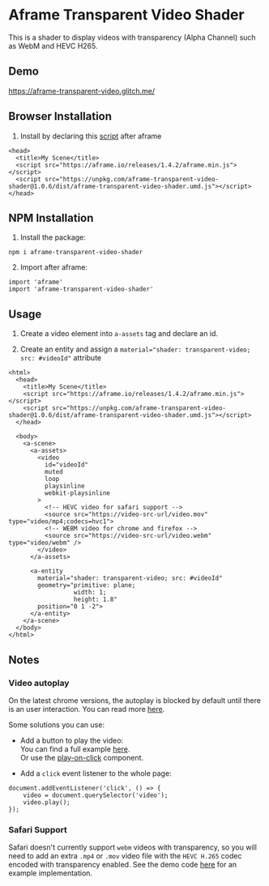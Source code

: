 # Aframe Transparent Video Shader

This is a shader to display videos with transparency (Alpha Channel) such as WebM and HEVC H265.

## Demo

https://aframe-transparent-video.glitch.me/

## Browser Installation

1. Install by declaring this [script](./dist/aframe-transparent-video-shader.umd.js) after aframe

```
<head>
  <title>My Scene</title>
  <script src="https://aframe.io/releases/1.4.2/aframe.min.js"></script>
  <script src="https://unpkg.com/aframe-transparent-video-shader@1.0.6/dist/aframe-transparent-video-shader.umd.js"></script>
</head>
```

## NPM Installation

1. Install the package:
```
npm i aframe-transparent-video-shader
```

2. Import after aframe:
```
import 'aframe'
import 'aframe-transparent-video-shader'
```

## Usage

1. Create a video element into `a-assets` tag and declare an id.

2. Create an entity and assign a `material="shader: transparent-video; src: #videoId"` attribute

```
<html>
  <head>
    <title>My Scene</title>
    <script src="https://aframe.io/releases/1.4.2/aframe.min.js"></script>
    <script src="https://unpkg.com/aframe-transparent-video-shader@1.0.6/dist/aframe-transparent-video-shader.umd.js"></script>
  </head>

  <body>
    <a-scene>
      <a-assets>
        <video
          id="videoId"
          muted
          loop
          playsinline
          webkit-playsinline
        >
          <!-- HEVC video for safari support -->
          <source src="https://video-src-url/video.mov" type="video/mp4;codecs=hvc1">
          <!-- WEBM video for chrome and firefox -->
          <source src="https://video-src-url/video.webm" type="video/webm" />
        </video>
      </a-assets>
      
      <a-entity
        material="shader: transparent-video; src: #videoId"
        geometry="primitive: plane;
                  width: 1;
                  height: 1.8"
        position="0 1 -2">
      </a-entity>
    </a-scene>
  </body>
</html>
```

## Notes

### Video autoplay

On the latest chrome versions, the autoplay is blocked by default until there is an user interaction.
You can read more [here](https://aframe.io/docs/1.2.0/components/material.html#video-textures).

Some solutions you can use:

* Add a button to play the video:  
You can find a full example [here](https://github.com/aframevr/aframe/blob/master/examples/test/video/index.html).  
Or use the [play-on-click](https://github.com/aframevr/aframe/blob/master/examples/js/play-on-click.js) component.

* Add a `click` event listener to the whole page:
```
document.addEventListener('click', () => {
    video = document.querySelector('video');
    video.play();
});
``` 

### Safari Support

Safari doesn't currently support `webm` videos with transparency, so you will need to add an extra `.mp4` or `.mov` video file with the `HEVC H.265` codec encoded with transparency enabled. See the demo code [here](https://glitch.com/edit/#!/aframe-transparent-video) for an example implementation.